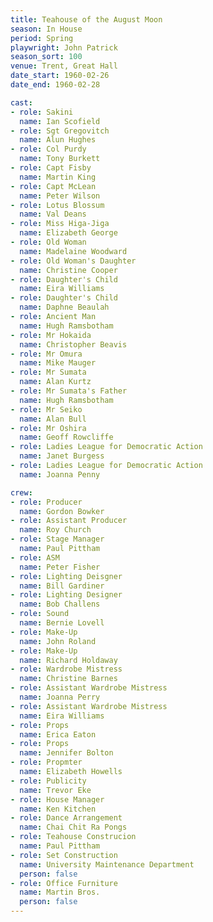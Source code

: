 ```yaml
---
title: Teahouse of the August Moon
season: In House
period: Spring
playwright: John Patrick
season_sort: 100
venue: Trent, Great Hall
date_start: 1960-02-26
date_end: 1960-02-28

cast:
- role: Sakini
  name: Ian Scofield
- role: Sgt Gregovitch
  name: Alun Hughes
- role: Col Purdy
  name: Tony Burkett
- role: Capt Fisby
  name: Martin King
- role: Capt McLean
  name: Peter Wilson
- role: Lotus Blossum
  name: Val Deans
- role: Miss Higa-Jiga
  name: Elizabeth George
- role: Old Woman
  name: Madelaine Woodward
- role: Old Woman's Daughter
  name: Christine Cooper
- role: Daughter's Child
  name: Eira Williams
- role: Daughter's Child
  name: Daphne Beaulah
- role: Ancient Man
  name: Hugh Ramsbotham
- role: Mr Hokaida
  name: Christopher Beavis
- role: Mr Omura
  name: Mike Mauger
- role: Mr Sumata
  name: Alan Kurtz
- role: Mr Sumata's Father
  name: Hugh Ramsbotham
- role: Mr Seiko
  name: Alan Bull
- role: Mr Oshira
  name: Geoff Rowcliffe
- role: Ladies League for Democratic Action
  name: Janet Burgess
- role: Ladies League for Democratic Action
  name: Joanna Penny

crew:
- role: Producer
  name: Gordon Bowker
- role: Assistant Producer
  name: Roy Church
- role: Stage Manager
  name: Paul Pittham
- role: ASM
  name: Peter Fisher
- role: Lighting Deisgner
  name: Bill Gardiner
- role: Lighting Designer
  name: Bob Challens
- role: Sound
  name: Bernie Lovell
- role: Make-Up
  name: John Roland
- role: Make-Up
  name: Richard Holdaway
- role: Wardrobe Mistress
  name: Christine Barnes
- role: Assistant Wardrobe Mistress
  name: Joanna Perry
- role: Assistant Wardrobe Mistress
  name: Eira Williams
- role: Props
  name: Erica Eaton
- role: Props
  name: Jennifer Bolton
- role: Propmter
  name: Elizabeth Howells
- role: Publicity
  name: Trevor Eke
- role: House Manager
  name: Ken Kitchen
- role: Dance Arrangement
  name: Chai Chit Ra Pongs
- role: Teahouse Construcion
  name: Paul Pittham
- role: Set Construction
  name: University Maintenance Department
  person: false
- role: Office Furniture
  name: Martin Bros.
  person: false
---
```

